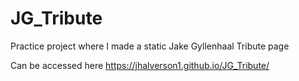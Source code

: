 # JG_Tribute
Practice project where I made a static Jake Gyllenhaal Tribute page

Can be accessed here https://jhalverson1.github.io/JG_Tribute/
